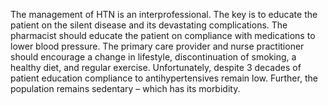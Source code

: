 The management of HTN is an interprofessional. The key is to educate the patient on the silent disease and its devastating complications. The pharmacist should educate the patient on compliance with medications to lower blood pressure. The primary care provider and nurse practitioner should encourage a change in lifestyle, discontinuation of smoking, a healthy diet, and regular exercise. Unfortunately, despite 3 decades of patient education compliance to antihypertensives remain low. Further, the population remains sedentary – which has its morbidity.